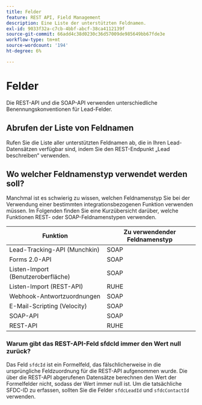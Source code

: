 ```yaml
---
title: Felder
feature: REST API, Field Management
description: Eine Liste der unterstützten Feldnamen.
exl-id: 9033f32a-c7cb-4bbf-abcf-38ca4112139f
source-git-commit: 66add4c38d0230c36d57009de985649bb67fde3e
workflow-type: tm+mt
source-wordcount: '194'
ht-degree: 6%

---
```


# Felder

Die REST-API und die SOAP-API verwenden unterschiedliche Benennungskonventionen für Lead-Felder.

## Abrufen der Liste von Feldnamen

Rufen Sie die Liste aller unterstützten Feldnamen ab, die in Ihren Lead-Datensätzen verfügbar sind, indem Sie den REST-Endpunkt „Lead beschreiben“ verwenden.

## Wo welcher Feldnamenstyp verwendet werden soll?

Manchmal ist es schwierig zu wissen, welchen Feldnamenstyp Sie bei der Verwendung einer bestimmten integrationsbezogenen Funktion verwenden müssen. Im Folgenden finden Sie eine Kurzübersicht darüber, welche Funktionen REST- oder SOAP-Feldnamenstypen verwenden.

| Funktion | Zu verwendender Feldnamenstyp |
|--- |--- |
| Lead-Tracking-API (Munchkin) | SOAP |
| Forms 2.0-API | SOAP |
| Listen-Import (Benutzeroberfläche) | SOAP |
| Listen-Import (REST-API) | RUHE |
| Webhook-Antwortzuordnungen | SOAP |
| E-Mail-Scripting (Velocity) | SOAP |
| SOAP-API | SOAP |
| REST-API | RUHE |

### Warum gibt das REST-API-Feld sfdcId immer den Wert null zurück?

Das Feld `sfdcId` ist ein Formelfeld, das fälschlicherweise in die ursprüngliche Feldzuordnung für die REST-API aufgenommen wurde. Die über die REST-API abgerufenen Datensätze berechnen den Wert der Formelfelder nicht, sodass der Wert immer null ist. Um die tatsächliche SFDC-ID zu erfassen, sollten Sie die Felder `sfdcLeadId` und `sfdcContactId` verwenden.
